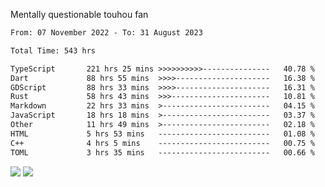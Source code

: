 Mentally questionable touhou fan



<!--START_SECTION:waka-->

```txt
From: 07 November 2022 - To: 31 August 2023

Total Time: 543 hrs

TypeScript       221 hrs 25 mins >>>>>>>>>>---------------   40.78 %
Dart             88 hrs 55 mins  >>>>---------------------   16.38 %
GDScript         88 hrs 33 mins  >>>>---------------------   16.31 %
Rust             58 hrs 43 mins  >>>----------------------   10.81 %
Markdown         22 hrs 33 mins  >------------------------   04.15 %
JavaScript       18 hrs 18 mins  >------------------------   03.37 %
Other            11 hrs 49 mins  >------------------------   02.18 %
HTML             5 hrs 53 mins   -------------------------   01.08 %
C++              4 hrs 5 mins    -------------------------   00.75 %
TOML             3 hrs 35 mins   -------------------------   00.66 %
```

<!--END_SECTION:waka-->

![](https://posei.me/horse_going_hard.gif)
![](https://posei.me/horse_going_hard.gif)
